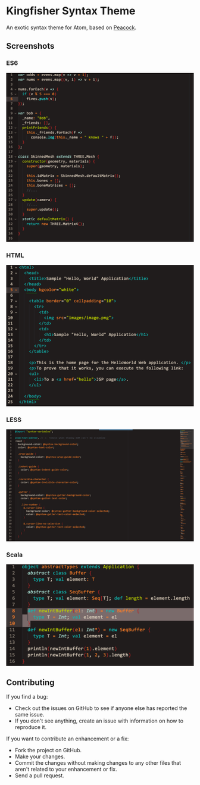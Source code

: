 # Kingfisher Syntax Theme

An exotic syntax theme for Atom, based on [Peacock](https://atom.io/themes/peacock-syntax).

## Screenshots

### ES6

![ES6 screenshot](https://raw.githubusercontent.com/leeds-ebooks/kingfisher-theme/master/screen-es6.png)

### HTML

![HTML screenshot](https://raw.githubusercontent.com/leeds-ebooks/kingfisher-theme/master/screen-html.png)

### LESS

![LESS screenshot](https://raw.githubusercontent.com/leeds-ebooks/kingfisher-theme/master/screen-less.png)

### Scala

![Scala screenshot](https://raw.githubusercontent.com/leeds-ebooks/kingfisher-theme/master/screen-scala.png)


## Contributing

If you find a bug:

- Check out the issues on GitHub to see if anyone else has reported the same issue.
- If you don't see anything, create an issue with information on how to reproduce it.

If you want to contribute an enhancement or a fix:

- Fork the project on GitHub.
- Make your changes.
- Commit the changes without making changes to any other files that aren't related to your enhancement or fix.
- Send a pull request.
